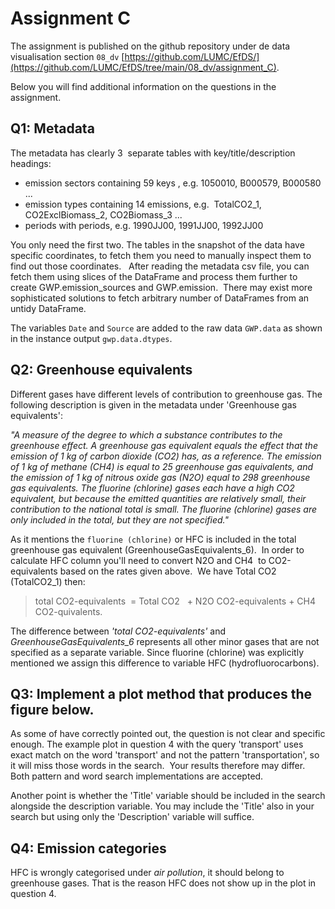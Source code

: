 # Assignment C

The assignment is published on the github repository under de data visualisation section `08_dv` [https://github.com/LUMC/EfDS/](https://github.com/LUMC/EfDS/tree/main/08_dv/assignment_C). 

Below you will find additional information on the questions in the assignment.    

## Q1: Metadata

The metadata has clearly 3 &nbsp;separate tables with key/title/description headings:

- emission sectors containing 59 keys , e.g. 1050010, B000579, B000580 ...
- emission types containing 14 emissions, e.g. &nbsp;TotalCO2_1, CO2ExclBiomass_2, CO2Biomass_3 ...
- periods with periods, e.g. 1990JJ00, 1991JJ00, 1992JJ00

You only need the first two. The tables in the snapshot of the data have specific 
coordinates, to fetch them you need to manually inspect them to find out those 
coordinates.&nbsp; &nbsp;After reading the metadata csv file, you can fetch them 
using slices of the DataFrame and process them further to create GWP.emission_sources 
and GWP.emission.&nbsp; There may exist more sophisticated solutions to fetch 
arbitrary number of DataFrames from an untidy DataFrame.

The variables `Date` and `Source` are added to the raw data `GWP.data` as shown in the 
instance output `gwp.data.dtypes`.

## Q2: Greenhouse equivalents

Different gases have different levels of contribution to greenhouse gas. The following 
description is given in the metadata under 'Greenhouse gas equivalents':

_"A measure of the degree to which a substance contributes to the greenhouse effect. 
A greenhouse gas equivalent equals the effect that the emission of 1 kg of carbon 
dioxide (CO2) has, as a reference. The emission of 1 kg of methane (CH4) is equal 
to 25 greenhouse gas equivalents, and the emission of 1 kg of nitrous oxide gas 
(N2O) equal to 298 greenhouse gas equivalents. The fluorine (chlorine) gases each 
have a high CO2 equivalent, but because the emitted quantities are relatively small, 
their contribution to the national total is small. The fluorine (chlorine) gases 
are only included in the total, but they are not specified."_

As it mentions the `fluorine (chlorine)` or HFC is included in the total greenhouse 
gas equivalent (GreenhouseGasEquivalents_6).&nbsp; In order to calculate HFC column 
you'll need to convert N2O and CH4&nbsp; to CO2-equivalents based on the rates 
given above.&nbsp; We have Total CO2 (TotalCO2_1) then:

> total CO2-equivalents&nbsp; = Total CO2&nbsp; &nbsp;+ N2O CO2-equivalents + CH4 CO2-quivalents.

The difference between *'total CO2-equivalents'* and *GreenhouseGasEquivalents_6* 
represents all other minor gases that are not specified as a separate variable. 
Since fluorine (chlorine) was explicitly mentioned we assign this difference 
to variable HFC (hydrofluorocarbons).

## Q3: Implement a plot method that produces the figure below.

As some of have correctly pointed out, the question is not clear and specific enough. 
The example plot in question 4 with the query 'transport' uses exact match on the 
word 'transport' and not the pattern 'transportation', so it will miss those words in 
the search.&nbsp; Your results therefore may differ. Both pattern and word search 
implementations are accepted.

Another point is whether the 'Title' variable should be included in the search 
alongside the description variable. You may include the 'Title' also in your search 
but using only the 'Description' variable will suffice.

## Q4: Emission categories

HFC is wrongly categorised under *air pollution*, it should belong to&nbsp; greenhouse 
gases. That is the reason HFC does not show up in the plot in question 4.